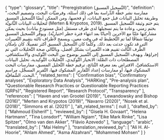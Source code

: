 {
    "type": "glossary",
    "title": "Preregistration (التَّسجيل المسبق)",
    "definition": "ممارسة نشر خطّة الدِّراسة بما في ذلك أسئلة، وفرضيَّات البحث، وتصميم البحث، وطريقة تحليل البيانات قبل جمع البيانات، أو فحصها، ومن الممكن أيضًا التَّسجيل المسبق لتحليلات البيانات الثَّانويَّة (Merten & Krypotos, 2019). يتم ختم وثيقة التَّسجيل المسبق بختم زمني، وعادة ما يتم تسجيلها لدى طرف مستقل (مثل مستودع بيانات) بحيث يمكن مشاركتها علنًا مع الآخرين (أحيانًا بعد انتهاء فترة حظر اختياريَّة). ويوفِّر التَّسجيل المسبق توثيقًا شفافًا لما تم التَّخطيط له في وقت معين، ويسمح لأطراف ثالثة بتقييم التَّغييرات التي قد تكون حدثت بعد ذلك. وكلَّما كان التَّسجيل المسبق أكثر تفصيلًا، كان بإمكان الطَّرف الثَّالث تقييم هذه التَّغييرات بشكل أفضل، وبالتَّالي صحة التَّحليلات التي تم إجراؤها، ويهدف التَّسجيل المسبق إلى التَّمييز بوضوح بين البحث التَّوكيدي والاستكشافي.  المصطلحات ذات الصِّلة: الانحياز التَّوكيدي، التَّحليلات التَّوكيدية، تحليل البيانات الاستكشافيَّ، الافتراض بعد معرفة النَّتائج، ترقيم خطة التَّحليل المسبق، ممارسات البحث المشكوك فيها، أو ممارسات إعداد التَّقارير المشكوك فيها، التَّقرير المسجَّل، مراسم البحث، الشَّفافيَّة.",
    "related_terms": [
        "Confirmation bias",
        "Confirmatory analyses",
        "Exploratory Data Analysis",
        "HARKing",
        "Pre-analysis plan",
        "Questionable Research Practices or Questionable Reporting Practices (QRPs)",
        "Registered Report",
        "Research Protocol",
        "Transparency"
    ],
    "references": [
        "Haven and van Grootel (2019)",
        "Lewandowsky and Bishop (2016)",
        "Merten and Krypotos (2019)",
        "Navarro (2020)",
        "Nosek et al. (2018)",
        "Simmons et al. (2021)"
    ],
    "alt_related_terms": [
        null
    ],
    "drafted_by": [
        "Mahmoud Elsherif"
    ],
    "reviewed_by": [
        "Gisela H. Govaart",
        "Helena Hartmann",
        "Tina Lonsdorf",
        "William Ngiam",
        "Eike Mark Rinke",
        "Lisa Spitzer",
        "Olmo van den Akker",
        "Flávio Azevedo"
    ],
    "language": "arabic",
    "translated_by": [
        "Mai Helmy"
    ],
    "translation_reviewed_by": [
        "Ali H. Al-Hoorie",
        "Ahlam Ahmed",
        "Asma Alzahrani",
        "Mohammed Mohsen"
    ]
}